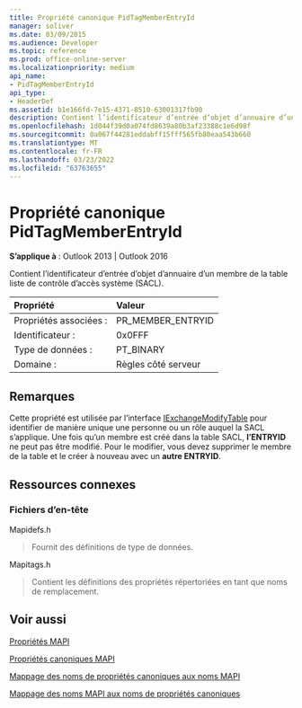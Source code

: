 ```yaml
---
title: Propriété canonique PidTagMemberEntryId
manager: soliver
ms.date: 03/09/2015
ms.audience: Developer
ms.topic: reference
ms.prod: office-online-server
ms.localizationpriority: medium
api_name:
- PidTagMemberEntryId
api_type:
- HeaderDef
ms.assetid: b1e166fd-7e15-4371-8510-63001317fb90
description: Contient l’identificateur d’entrée d’objet d’annuaire d’un membre de la table liste de contrôle d’accès système (SACL).
ms.openlocfilehash: 1d044f39d0a074fd8639a80b3af23388c1e6d98f
ms.sourcegitcommit: 0a067f44281eddabff15fff565fb80eaa543b660
ms.translationtype: MT
ms.contentlocale: fr-FR
ms.lasthandoff: 03/23/2022
ms.locfileid: "63763655"
---
```

# <a name="pidtagmemberentryid-canonical-property"></a>Propriété canonique PidTagMemberEntryId

  
  
**S’applique à** : Outlook 2013 | Outlook 2016 
  
Contient l’identificateur d’entrée d’objet d’annuaire d’un membre de la table liste de contrôle d’accès système (SACL).
  
|Propriété |Valeur |
|:-----|:-----|
|Propriétés associées :  <br/> |PR_MEMBER_ENTRYID  <br/> |
|Identificateur :  <br/> |0x0FFF  <br/> |
|Type de données :  <br/> |PT_BINARY  <br/> |
|Domaine :  <br/> |Règles côté serveur  <br/> |
   
## <a name="remarks"></a>Remarques

Cette propriété est utilisée par l’interface [IExchangeModifyTable](iexchangemodifytableiunknown.md) pour identifier de manière unique une personne ou un rôle auquel la SACL s’applique. Une fois qu’un membre est créé dans la table SACL, **l’ENTRYID** ne peut pas être modifié. Pour le modifier, vous devez supprimer le membre de la table et le créer à nouveau avec un **autre ENTRYID**.
  
## <a name="related-resources"></a>Ressources connexes

### <a name="header-files"></a>Fichiers d’en-tête

Mapidefs.h
  
> Fournit des définitions de type de données.
    
Mapitags.h
  
> Contient les définitions des propriétés répertoriées en tant que noms de remplacement.
    
## <a name="see-also"></a>Voir aussi



[Propriétés MAPI](mapi-properties.md)
  
[Propriétés canoniques MAPI](mapi-canonical-properties.md)
  
[Mappage des noms de propriétés canoniques aux noms MAPI](mapping-canonical-property-names-to-mapi-names.md)
  
[Mappage des noms MAPI aux noms de propriétés canoniques](mapping-mapi-names-to-canonical-property-names.md)

